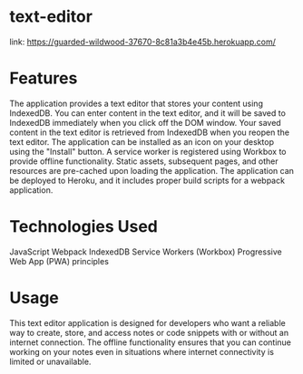 # text-editor
link: https://guarded-wildwood-37670-8c81a3b4e45b.herokuapp.com/
 # Features
The application provides a text editor that stores your content using IndexedDB.
You can enter content in the text editor, and it will be saved to IndexedDB immediately when you click off the DOM window.
Your saved content in the text editor is retrieved from IndexedDB when you reopen the text editor.
The application can be installed as an icon on your desktop using the "Install" button.
A service worker is registered using Workbox to provide offline functionality.
Static assets, subsequent pages, and other resources are pre-cached upon loading the application.
The application can be deployed to Heroku, and it includes proper build scripts for a webpack application.
# Technologies Used
JavaScript
Webpack
IndexedDB
Service Workers (Workbox)
Progressive Web App (PWA) principles
# Usage
This text editor application is designed for developers who want a reliable way to create, store, and access notes or code snippets with or without an internet connection. The offline functionality ensures that you can continue working on your notes even in situations where internet connectivity is limited or unavailable.
